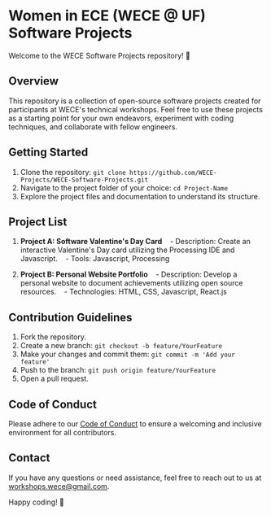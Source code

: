 # Women in ECE (WECE @ UF) Software Projects

Welcome to the WECE Software Projects repository! 🚀

## Overview

This repository is a collection of open-source software projects created for participants at WECE's technical workshops. Feel free to use these projects as a starting point for your own endeavors, experiment with coding techniques, and collaborate with fellow engineers.

## Getting Started

1. Clone the repository: `git clone https://github.com/WECE-Projects/WECE-Software-Projects.git`
2. Navigate to the project folder of your choice: `cd Project-Name`
3. Explore the project files and documentation to understand its structure.

## Project List

1. **Project A: Software Valentine's Day Card**
   - Description: Create an interactive Valentine's Day card utilizing the Processing IDE and Javascript.
   - Tools: Javascript, Processing

2. **Project B: Personal Website Portfolio**
   - Description: Develop a personal website to document achievements utilizing open source resources.
   - Technologies: HTML, CSS, Javascript, React.js


## Contribution Guidelines

1. Fork the repository.
2. Create a new branch: `git checkout -b feature/YourFeature`
3. Make your changes and commit them: `git commit -m 'Add your feature'`
4. Push to the branch: `git push origin feature/YourFeature`
5. Open a pull request.

## Code of Conduct

Please adhere to our [Code of Conduct](CODE_OF_CONDUCT.md) to ensure a welcoming and inclusive environment for all contributors.

## Contact

If you have any questions or need assistance, feel free to reach out to us at [workshops.wece@gmail.com](mailto:workshops.wece@gmail.com).

Happy coding! 🎉
